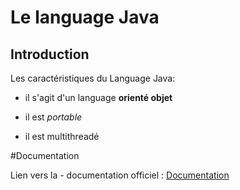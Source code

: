 # Le language Java

## Introduction

Les caractéristiques du Language Java:

* il s'agit d'un language **orienté objet**

* il est *portable*

* il est multithreadé

#Documentation

Lien vers la - documentation officiel : [Documentation](https://git-scm.com/doc)

